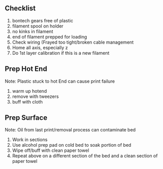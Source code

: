 ## Checklist
1. bontech gears free of plastic
2. filament spool on holder
3. no kinks in filament
4. end of filament prepped for loading
5. Check wiring (Frayed too tight/broken cable management
6. Home all axis, especially z
7. Do 1st layer calibration if this is a new filament

## Prep Hot End
Note: Plastic stuck to hot End can cause print failure
1.  warm up hotend
1. remove with tweezers
1. buff with cloth

## Prep Surface
Note: Oil from last print/removal process can contaminate bed

1. Work in sections
1. Use alcohol prep pad on cold bed to soak portion of bed
1. Wipe off/buff with clean paper towel
1. Repeat above on a different section of the bed and a clean section of paper towel


<!--stackedit_data:
eyJoaXN0b3J5IjpbMjg3NDI4MDQyLDExMDQ5MTM2MTksMTczNj
QwNDY5MSwyMDQ2NTU2OTgwLC0yMjM4MDM0NzJdfQ==
-->